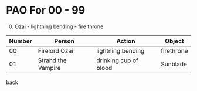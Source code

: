 # PAO For 00 - 99 

00. Ozai - lightning bending - fire throne

| Number        | Person | Action | Object|
| ------------- | -------|--------|-------|
| 00 | Firelord Ozai | lightning bending  | firethrone |
| 01 | Strahd the Vampire| drinking cup of blood  | Sunblade |

[back](./Misc/Memory.html)
